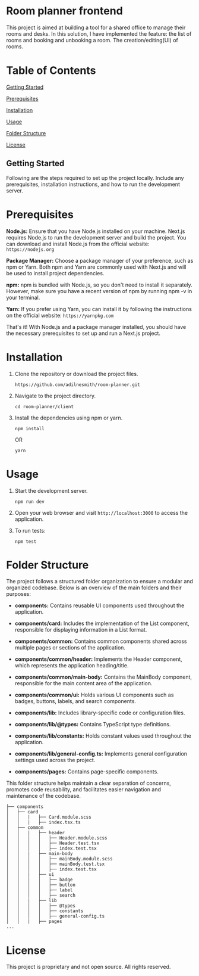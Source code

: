 # Room planner frontend
This project is aimed at building a tool for a shared office to manage their rooms and desks. In this solution, I have implemented the feature: the list of rooms and booking and unbooking a room. The creation/editing(UI) of rooms.

# Table of Contents
[Getting Started](#getting-started)

[Prerequisites](#prerequisites)

[Installation](#installation)

[Usage](#usage)

[Folder Structure](#folder-structure)

[License](#license)

## Getting Started
Following are the steps required to set up the project locally. Include any prerequisites, installation instructions, and how to run the development server.

# Prerequisites
**Node.js:** Ensure that you have Node.js installed on your machine. Next.js requires Node.js to run the development server and build the project. You can download and install Node.js from the official website: `https://nodejs.org`

**Package Manager:** Choose a package manager of your preference, such as npm or Yarn. Both npm and Yarn are commonly used with Next.js and will be used to install project dependencies.

**npm:** npm is bundled with Node.js, so you don't need to install it separately. However, make sure you have a recent version of npm by running npm -v in your terminal.

**Yarn:** If you prefer using Yarn, you can install it by following the instructions on the official website: `https://yarnpkg.com`

That's it! With Node.js and a package manager installed, you should have the necessary prerequisites to set up and run a Next.js project.

# Installation
1. Clone the repository or download the project files.
    ```
    https://github.com/adilnesmith/room-planner.git
    ```
2. Navigate to the project directory.
    ```
    cd room-planner/client
    ```
3. Install the dependencies using npm or yarn.
    ```
    npm install
    ```
    OR

    ```
    yarn
    ```
# Usage
1. Start the development server.
    ```
    npm run dev
    ```
2. Open your web browser and visit `http://localhost:3000` to access the application.

3. To run tests:
    ```
    npm test
    ```
# Folder Structure
The project follows a structured folder organization to ensure a modular and organized codebase. Below is an overview of the main folders and their purposes:

- **components:** Contains reusable UI components used throughout the application.

- **components/card:** Includes the implementation of the List component, responsible for displaying information in a List format.

- **components/common:** Contains common components shared across multiple pages or sections of the application.

- **components/common/header:** Implements the Header component, which represents the application heading/title.

- **components/common/main-body:** Contains the MainBody component, responsible for the main content area of the application.

- **components/common/ui:** Holds various UI components such as badges, buttons, labels, and search components.

- **components/lib:** Includes library-specific code or configuration files.

- **components/lib/@types:** Contains TypeScript type definitions.

- **components/lib/constants:** Holds constant values used throughout the application.

- **components/lib/general-config.ts:** Implements general configuration settings used across the project.

- **components/pages:** Contains page-specific components.

This folder structure helps maintain a clear separation of concerns, promotes code reusability, and facilitates easier navigation and maintenance of the codebase.

```
├── components
│   ├── card
│   │   |   ├── Card.module.scss
│   │   |   ├── index.tsx.ts
│   ├── common
│   │   |   ├── header
│   │   │   │   ├── Header.module.scss
│   │   │   │   ├── Header.test.tsx
│   │   │   │   ├── index.test.tsx
│   │   |   ├── main-body
│   │   │   │   ├── mainBody.module.scss
│   │   │   │   ├── mainBody.test.tsx
│   │   │   │   ├── index.test.tsx
│   │   |   ├── ui
│   │   │   │   ├── badge
│   │   │   │   ├── button
│   │   │   │   ├── label
│   │   │   │   ├── search
│   │   |   ├── lib
│   │   │   │   ├── @types
│   │   │   │   ├── constants
│   │   │   │   ├── general-config.ts
│   │   |   ├── pages
...

```
# License
This project is proprietary and not open source. All rights reserved.


